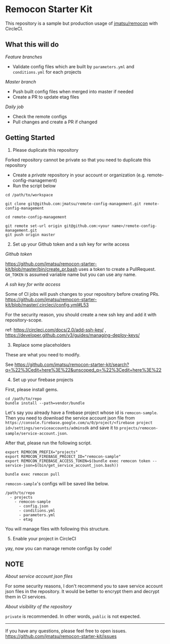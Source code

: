 # Remocon Starter Kit

This repository is a sample but production usage of [jmatsu/remocon](https://github.com/jmatsu/remocon) with CircleCI.

## What this will do

*Feature branches*

- Validate config files which are built by `parameters.yml` and `conditions.yml` for each projects

*Master branch*

- Push built config files when merged into master if needed
- Create a PR to update etag files

*Daily job*

- Check the remote configs
- Pull changes and create a PR if changed

## Getting Started

1. Please duplicate this repository

Forked repository cannot be private so that you need to duplicate this repository

- Create a *private* repository in your account or organization (e.g. remote-config-management)
- Run the script below

```
cd /path/to/workspace

git clone git@github.com:jmatsu/remote-config-management.git remote-config-management

cd remote-config-management

git remote set-url origin git@github.com:<your name>/remote-config-management.git
git push origin master
```

2. Set up your Github token and a ssh key for write access

*Github token*

https://github.com/jmatsu/remocon-starter-kit/blob/master/bin/create_pr.bash uses a token to create a PullRequest.
`GH_TOKEN` is assumed variable name but you can use any name.

*A ssh key for write access*

Some of CI jobs will push changes to your repository before creating PRs.
https://github.com/jmatsu/remocon-starter-kit/blob/master/.circleci/config.yml#L53

For the security reason, you should create a new ssh key and add it with repository-scope.

ref: https://circleci.com/docs/2.0/add-ssh-key/ , https://developer.github.com/v3/guides/managing-deploy-keys/

3. Replace some placeholders

These are what you need to modify.

See https://github.com/jmatsu/remocon-starter-kit/search?q=%22%3Cedit+here%3E%22&unscoped_q=%22%3Cedit+here%3E%22

4. Set up your firebase projects

First, please install gems.

```
cd /path/to/repo
bundle install --path=vendor/bundle
```

Let's say you already have a firebase project whose id is `remocon-sample`.
Then you need to download the service account json file from `https://console.firebase.google.com/u/0/project/<firebase project id>/settings/serviceaccounts/adminsdk` and save it to `projects/remocon-sample/service-account.json`.

After that, please run the following script.

```
export REMOCON_PREFIX="projects"
export REMOCON_FIREBASE_PROJECT_ID="remocon-sample"
export REMOCON_FIREBASE_ACCESS_TOKEN=$(bundle exec remocon token --service-json=$(bin/get_service_account_json.bash))

bundle exec remocon pull
```

`remocon-sample`'s configs will be saved like below.

```
/path/to/repo
  - projects
    - remocon-sample
      - config.json
      - conditions.yml
      - parameters.yml
      - etag
```

You will manage files with following this structure.

5. Enable your project in CircleCI

yay, now you can manage remote configs by code!

## NOTE

*About service account json files*

For some security reasons, I don't recommend you to save service account json files in the repository. 
It would be better to encrypt them and decrypt them in CI services.

*About visibility of the repository*

`private` is recommended. In other words, `public` is not expected.

---

If you have any questions, please feel free to open issues.
 https://github.com/jmatsu/remocon-starter-kit/issues
